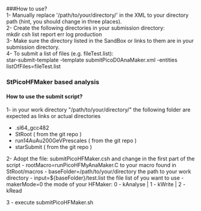 ###How to use?    
1- Manually replace '/path/to/your/directory/' in the XML to your directory path (hint, you should change in three places).  
2- Create the following directories in your submission directory:  
mkdir csh list report err log production  
3- Make sure the directory listed in the SandBox or links to them are in your submission directory.  
4- To submit a list of files (e.g. fileTest.list):  
star-submit-template -template submitPicoD0AnaMaker.xml -entities listOfFiles=fileTest.list


### StPicoHFMaker based analysis
#### How to use the submit script?

1- in your work directory "/path/to/your/directory/" the following folder
are expected as links or actual directories
   - .sl64_gcc482
   - StRoot                     ( from the git repo )
   - run14AuAu200GeVPrescales   ( from the git repo )
   - starSubmit                 ( from the git repo )

2- Adopt the file: submitPicoHFMaker.csh and change in the first part of the script
    - rootMacro=runPicoHFMyAnaMaker.C       to your macro found in StRoot/macros
    - baseFolder=/path/to/your/directory    the path to your work directory
    - input=${baseFolder}/test.list         the file list of you want to use
    - makerMode=0                           the mode of your HFMaker:   0 - kAnalyse | 1 - kWrite | 2 - kRead

3 - execute submitPicoHFMaker.sh
